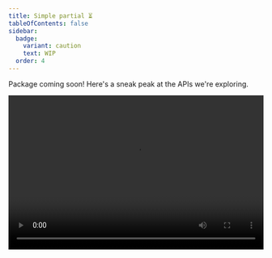 ```yaml
---
title: Simple partial ⏳
tableOfContents: false
sidebar:
  badge:
    variant: caution
    text: WIP
  order: 4
---
```


Package coming soon! Here's a sneak peak at the APIs we're exploring.

<video controls width="100%" style="aspect-ratio:1.65/1" src="/assets/astro-partial-rendering-demo.mp4"></video>